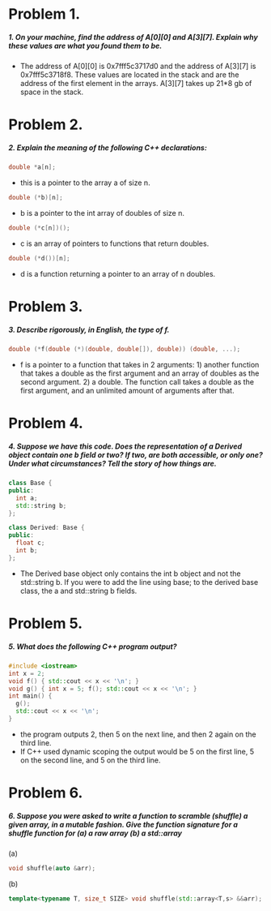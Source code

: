 # Problem 1.
##### 1. On your machine, find the address of A[0][0] and A[3][7]. Explain why these values are what you found them to be.

- The address of A[0][0] is 0x7fff5c3717d0 and the address of A[3][7] is 0x7fff5c3718f8. These values are located in the stack and are the address of the first element in the arrays. A[3][7] takes up 21*8 gb of space in the stack.

# Problem 2.
##### 2. Explain the meaning of the following C++ declarations:
```cpp
double *a[n];
```
- this is a pointer to the array a of size n.

 ```cpp
 double (*b)[n];
 ```
- b is a pointer to the int array of doubles of size n.

```cpp
double (*c[n])();
```
- c is an array of pointers to functions that return doubles.

```cpp
double (*d())[n];
```
- d is a function returning a pointer to an array of n doubles.

# Problem 3.
##### 3. Describe rigorously, in English, the type of f.
```cpp
double (*f(double (*)(double, double[]), double)) (double, ...);
```
- f is a pointer to a function that takes in 2 arguments: 1) another function that takes a double as the first argument and an array of doubles as the second argument. 2) a double. The function call takes a double as the first argument, and an unlimited amount of arguments after that.

# Problem 4.
##### 4. Suppose we have this code. Does the representation of a Derived object contain one b field or two? If two, are both accessible, or only one? Under what circumstances? Tell the story of how things are.
```cpp
class Base {
public:
  int a;
  std::string b;
};

class Derived: Base {
public:
  float c;
  int b;
};
```
- The Derived base object only contains the int b object and not the std::string b. If you were to add the line using base; to the derived base class, the a and std::string b fields.

# Problem 5.
##### 5. What does the following C++ program output?
```cpp
#include <iostream>
int x = 2;
void f() { std::cout << x << '\n'; }
void g() { int x = 5; f(); std::cout << x << '\n'; }
int main() {
  g();
  std::cout << x << '\n';
}
```
- the program outputs 2, then 5 on the next line, and then 2 again on the third line.
- If C++ used dynamic scoping the output would be 5 on the first line, 5 on the second line, and 5 on the third line.

# Problem 6.
##### 6. Suppose you were asked to write a function to scramble (shuffle) a given array, in a mutable fashion. Give the function signature for a shuffle function for (a) a raw array (b) a std::array

(a)
```cpp
void shuffle(auto &arr);
```
(b)
```cpp
template<typename T, size_t SIZE> void shuffle(std::array<T,s> &&arr);
```
